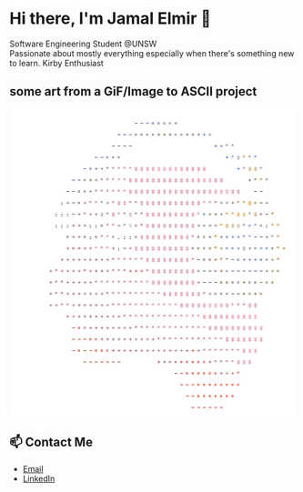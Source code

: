 # Hi there, I'm Jamal Elmir 👋

Software Engineering Student @UNSW  
Passionate about mostly everything especially when there's something new to learn.
Kirby Enthusiast  

##  some art from a GiF/Image to ASCII project
![Kirby](./kirby.gif)

## 📫 Contact Me
- [Email](mailto:jelmirapp@gmail.com)
- [LinkedIn](https://www.linkedin.com/in/jamalelmir/)
